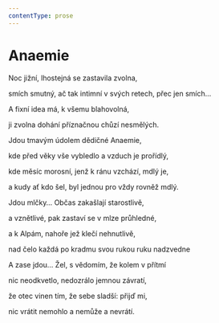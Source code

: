 ```yaml
---
contentType: prose
---
```


# Anaemie

Noc jižní, lhostejná se zastavila zvolna, 

smích smutný, ač tak intimní v svých retech, přec jen smích… 

A fixní idea má, k všemu blahovolná, 

ji zvolna dohání příznačnou chůzí nesmělých. 

Jdou tmavým údolem dědičné Anaemie, 

kde před věky vše vybledlo a vzduch je prořídlý, 

kde měsíc morosní, jenž k ránu vzchází, mdlý je, 

a kudy ať kdo šel, byl jednou pro vždy rovněž mdlý. 

Jdou mlčky… Občas zakašlají starostlivě, 

a vznětlivé, pak zastaví se v mlze průhledné, 

a k Alpám, nahoře jež klečí nehnutlivě, 

nad čelo každá po kradmu svou rukou ruku nadzvedne 

A zase jdou… Žel, s vědomím, že kolem v přítmí 

nic neodkvetlo, nedozrálo jemnou závratí, 

že otec vinen tím, že sebe sladší: přijď mi, 

nic vrátit nemohlo a nemůže a nevrátí.
